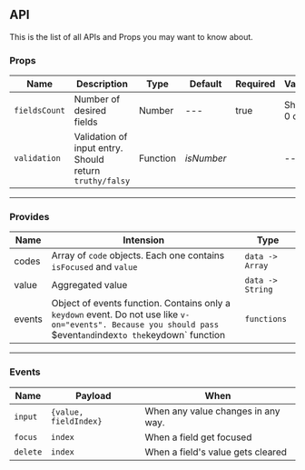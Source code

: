 ## API

This is the list of all APIs and Props you may want to know about.

### Props

Name                      | Description                                                | Type     | Default      | Required | Validation
------------------------- | ---------------------------------------------------------- | -------- | ------------ | -------- | ---------------------
`fieldsCount` | Number of desired fields | Number | --- | true | Should be 0 or more
`validation` | Validation of input entry. Should return `truthy/falsy` | Function | _isNumber_ |  | ---

---

### Provides

Name         | Intension                                                           | Type
------------ | ------------------------------------------------------------------- | ----------------
codes | Array of `code` objects. Each one contains `isFocused` and `value` | `data -> Array`
value | Aggregated value | `data -> String`
events | Object of events function. Contains only a `keydown` event. Do not use like `v-on="events". Because you should pass `$event` and `index` to the `keydown` function | `functions`

---

### Events

Name          | Payload                                 | When
------------- | --------------------------------------- | ------------------------------------------------------------------------------------------------------------------
`input` | ` {value, fieldIndex} ` | When any value changes in any way.
`focus` | `index` | When a field get focused
`delete` | `index` | When a field's value gets cleared
